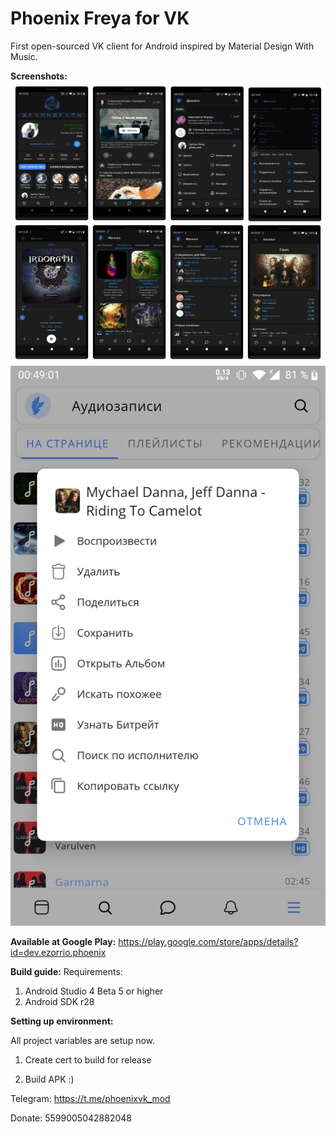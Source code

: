 # Phoenix Freya for VK
First open-sourced VK client for Android inspired by Material Design With Music.

<b>Screenshots:</b>
<img src="Screenshots.jpg"/>
<img src="Screenshot_20200506-004901.jpg"/>

<b>Available at Google Play:</b> https://play.google.com/store/apps/details?id=dev.ezorrio.phoenix <br>

<b>Build guide:</b>
Requirements:
  1) Android Studio 4 Beta 5 or higher
  2) Android SDK r28
  
<b>Setting up environment:</b>

  All project variables are setup now.

  1) Create cert to build for release

  2) Build APK :)

Telegram: https://t.me/phoenixvk_mod

Donate: 5599005042882048
